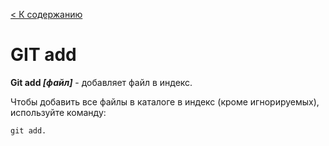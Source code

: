 [< К содержанию](./Readme.md)

# GIT add

**Git add *[файл]*** - добавляет файл в индекс.

Чтобы добавить все файлы в каталоге в индекс (кроме игнорируемых), используйте команду: 

`git add.`
